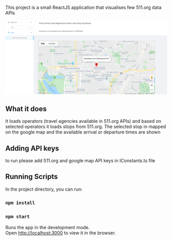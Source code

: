 This project is a small ReactJS application that visualises few 511.org data APIs

![App Image](/public/app.png)

## What it does

It loads operators (travel agencies available in 511.org APIs) and based on selected operators it loads stops from 511.org. The selected stop in mapped on the google map and the available arrival or departure times are shown 

## Adding API keys

to run please add 511.org and google map API keys in IConstants.ts file

## Running Scripts

In the project directory, you can run:

### `npm install`
### `npm start`

Runs the app in the development mode.<br />
Open [http://localhost:3000](http://localhost:3000) to view it in the browser.

